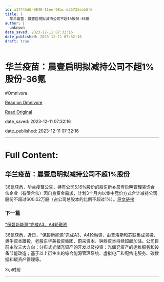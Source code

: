 ```yaml
---
id: a17445d6-9840-11ee-98ac-d35735eab5f6
title: |
  华兰疫苗：晨壹启明拟减持公司不超1%股份-36氪
author: |
  unknown
date_saved: 2023-12-11 07:32:16
date_published: 2023-12-11 07:32:16
draft: true
---
```


# 华兰疫苗：晨壹启明拟减持公司不超1%股份-36氪
#Omnivore

[Read on Omnivore](https://omnivore.app/me/1-36-18c59aa570b)

[Read Original](https://36kr.com/newsflashes/2556328951142793?f=rss)

date_saved: 2023-12-11 07:32:16

date_published: 2023-12-11 07:32:16

--- 

# Full Content: 

## 华兰疫苗：晨壹启明拟减持公司不超1%股份

36氪获悉，华兰疫苗公告，持有公司5.16%股份的股东新乡晨壹启明管理咨询合伙企业（有限合伙）因自身资金需求，计划3个月内以集中竞价方式合计减持公司股份不超过600.02万股（占公司总股本的比例不超过1%）。[原文链接](https://static.cninfo.com.cn/finalpage/2023-12-12/1218582649.PDF)

### 下一篇

[“保碧新能源”完成A3、A4轮融资](https://36kr.com/newsflashes/2556319299246216)

36氪获悉，近日，“保碧新能源”完成A3、A4轮融资，由普洛斯和芯联集成领投、奥牛资本跟投，老股东华美投资集团、蔚来资本、钟鼎资本持续超额加注。公司目前主攻三大方向：分布式光储充资产的开发以及投资；光储充资产的运维服务和设备节能改造；基于以上衍生出的综合能源管理系统、虚拟电厂和配售电服务、碳数据和碳资产管理等。

3小时前

---

